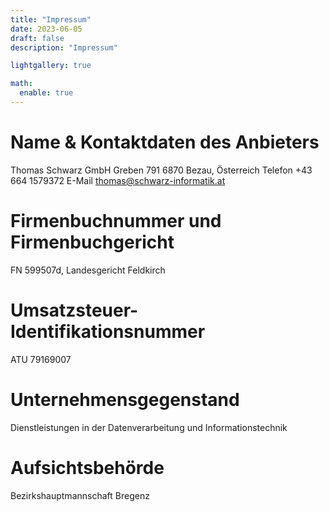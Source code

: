 ```yaml
---
title: "Impressum"
date: 2023-06-05
draft: false
description: "Impressum"

lightgallery: true

math:
  enable: true
---
```


# Name & Kontaktdaten des Anbieters

Thomas Schwarz GmbH
Greben 791
6870 Bezau, Österreich
Telefon +43 664 1579372
E-Mail thomas@schwarz-informatik.at

# Firmenbuchnummer und Firmenbuchgericht

FN 599507d, Landesgericht Feldkirch

# Umsatzsteuer-Identifikationsnummer

ATU 79169007

# Unternehmensgegenstand

Dienstleistungen in der Datenverarbeitung und Informationstechnik

# Aufsichtsbehörde

Bezirkshauptmannschaft Bregenz
